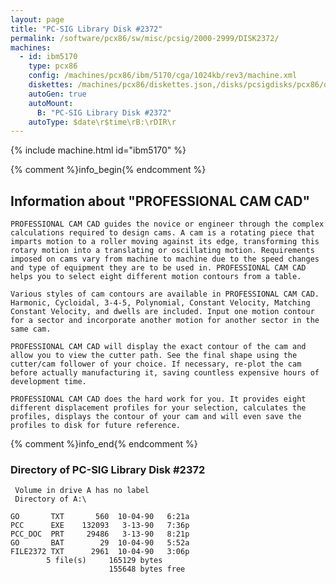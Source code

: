 ```yaml
---
layout: page
title: "PC-SIG Library Disk #2372"
permalink: /software/pcx86/sw/misc/pcsig/2000-2999/DISK2372/
machines:
  - id: ibm5170
    type: pcx86
    config: /machines/pcx86/ibm/5170/cga/1024kb/rev3/machine.xml
    diskettes: /machines/pcx86/diskettes.json,/disks/pcsigdisks/pcx86/diskettes.json
    autoGen: true
    autoMount:
      B: "PC-SIG Library Disk #2372"
    autoType: $date\r$time\rB:\rDIR\r
---
```


{% include machine.html id="ibm5170" %}

{% comment %}info_begin{% endcomment %}

## Information about "PROFESSIONAL CAM CAD"

    PROFESSIONAL CAM CAD guides the novice or engineer through the complex
    calculations required to design cams. A cam is a rotating piece that
    imparts motion to a roller moving against its edge, transforming this
    rotary motion into a translating or oscillating motion. Requirements
    imposed on cams vary from machine to machine due to the speed changes
    and type of equipment they are to be used in. PROFESSIONAL CAM CAD
    helps you to select eight different motion contours from a table.
    
    Various styles of cam contours are available in PROFESSIONAL CAM CAD.
    Harmonic, Cycloidal, 3-4-5, Polynomial, Constant Velocity, Matching
    Constant Velocity, and dwells are included. Input one motion contour
    for a sector and incorporate another motion for another sector in the
    same cam.
    
    PROFESSIONAL CAM CAD will display the exact contour of the cam and
    allow you to view the cutter path. See the final shape using the
    cutter/cam follower of your choice. If necessary, re-plot the cam
    before actually manufacturing it, saving countless expensive hours of
    development time.
    
    PROFESSIONAL CAM CAD does the hard work for you. It provides eight
    different displacement profiles for your selection, calculates the
    profiles, displays the contour of your cam and will even save the
    profiles to disk for future reference.
{% comment %}info_end{% endcomment %}


### Directory of PC-SIG Library Disk #2372

     Volume in drive A has no label
     Directory of A:\

    GO       TXT       560  10-04-90   6:21a
    PCC      EXE    132093   3-13-90   7:36p
    PCC_DOC  PRT     29486   3-13-90   8:21p
    GO       BAT        29  10-04-90   5:52a
    FILE2372 TXT      2961  10-04-90   3:06p
            5 file(s)     165129 bytes
                          155648 bytes free
